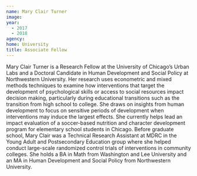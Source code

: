 ```yaml
---
name: Mary Clair Turner
image: 
year: 
  - 2017
  - 2018
agency:  
home: University
title: Associate Fellow
---
```

Mary Clair Turner is a Research Fellow at the University of Chicago’s Urban Labs and a Doctoral Candidate in Human Development and Social Policy at Northwestern University.   Her research uses econometric and mixed methods techniques to examine how interventions that target the development of psychological skills or access to social resources impact decision making, particularly during educational transitions such as the transition from high school to college.  She draws on insights from human development to focus on sensitive periods of development when interventions may induce the largest effects.  She currently helps lead an impact evaluation of a soccer-based nutrition and character development program for elementary school students in Chicago.  Before graduate school, Mary Clair was a Technical Research Assistant at MDRC in the Young Adult and Postsecondary Education group where she helped conduct large-scale randomized control trials of interventions in community colleges.  She holds a BA in Math from Washington and Lee University and an MA in Human Development and Social Policy from Northwestern University.
